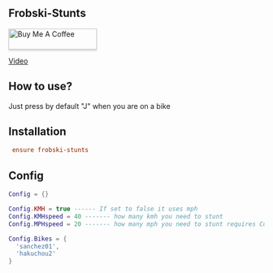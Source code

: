 ## Frobski-Stunts

<a href="https://www.buymeacoffee.com/frobski" target="_blank"><img src="https://www.buymeacoffee.com/assets/img/custom_images/orange_img.png" alt="Buy Me A Coffee" style="height: 41px !important;width: 174px !important;box-shadow: 0px 3px 2px 0px rgba(190, 190, 190, 0.5) !important;-webkit-box-shadow: 0px 3px 2px 0px rgba(190, 190, 190, 0.5) !important;" ></a>

[Video](https://streamable.com/hzi5qn)

## How to use?

Just press by default "J" when you are on a bike

## Installation
```cfg
 ensure frobski-stunts
 ```
  
 ## Config 
  ```lua
Config = {}

Config.KMH = true ------ If set to false it uses mph
Config.KMHspeed = 40 ------- how many kmh you need to stunt
Config.MPHspeed = 20 ------- how many mph you need to stunt requires Config.KMH off

Config.Bikes = {
    'sanchez01',
    'hakuchou2'
}
  ```
